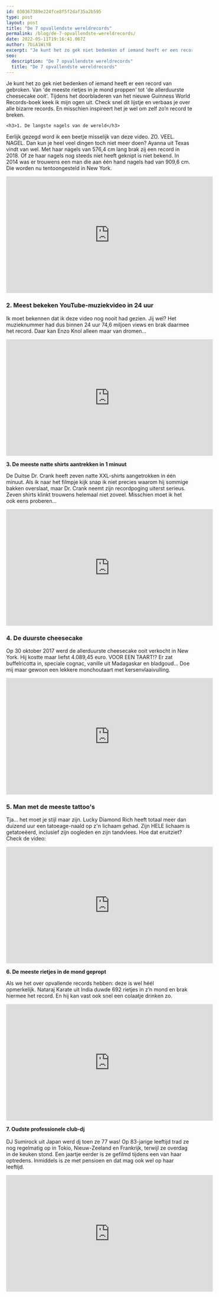 ```yaml
---
id: 030367389e224fce8f5f2daf35a2b595
type: post
layout: post
title: "De 7 opvallendste wereldrecords"
permalink: /blog/de-7-opvallendste-wereldrecords/
date: 2022-05-11T19:16:41.067Z
author: 7biA1WiYB
excerpt: "Je kunt het zo gek niet bedenken of iemand heeft er een record van gebroken. Van 'de meeste rietjes in je mond proppen' tot 'de allerduurste cheesecake ooit'. Tijdens het doorbladeren van het nieuwe Guinness World Records-boek keek ik mijn ogen uit. Check snel dit lijstje en verbaas je over alle bizarre records. En misschien inspireert het je wel om zelf zo’n record te breken.  "
seo:
  description: "De 7 opvallendste wereldrecords"
  title: "De 7 opvallendste wereldrecords"
---
```

Je kunt het zo gek niet bedenken of iemand heeft er een record van gebroken. Van 'de meeste rietjes in je mond proppen' tot 'de allerduurste cheesecake ooit'. Tijdens het doorbladeren van het nieuwe Guinness World Records-boek keek ik mijn ogen uit. Check snel dit lijstje en verbaas je over alle bizarre records. En misschien inspireert het je wel om zelf zo’n record te breken.  

    <h3>1. De langste nagels van de wereld</h3>
<p>Eerlijk gezegd word ik een beetje misselijk van deze video. ZO. VEEL. NAGEL. Dan kun je heel veel dingen toch niet meer doen? Ayanna uit Texas vindt van wel. Met haar nagels van 576,4 cm lang brak zij een record in 2018. Of ze haar nagels nog steeds niet heeft geknipt is niet bekend. In 2014 was er trouwens een man die aan één hand nagels had van 909,6 cm. Die worden nu tentoongesteld in New York.</p>
<p><iframe allow="accelerometer; autoplay; encrypted-media; gyroscope; picture-in-picture" allowfullscreen="" frameborder="0" height="315" src="https://www.youtube.com/embed/XciqkoMFUW0" width="560"></iframe></p>
<h3>2. Meest bekeken YouTube-muziekvideo in 24 uur </h3>
<p>Ik moet bekennen dat ik deze video nog nooit had gezien. Jij wel? Het muzieknummer had dus binnen 24 uur 74,6 miljoen views en brak daarmee het record. Daar kan Enzo Knol alleen maar van dromen...</p>
<p><iframe allow="accelerometer; autoplay; encrypted-media; gyroscope; picture-in-picture" allowfullscreen="" frameborder="0" height="315" src="https://www.youtube.com/embed/XsX3ATc3FbA" width="560"></iframe></p>
<p><strong>3. De meeste natte shirts aantrekken in 1 minuut</strong></p>
<p>De Duitse Dr. Crank heeft zeven natte XXL-shirts aangetrokken in één minuut. Als ik naar het filmpje kijk snap ik niet precies waarom hij sommige bakken overslaat, maar Dr. Crank neemt zijn recordpoging uiterst serieus. Zeven shirts klinkt trouwens helemaal niet zoveel. Misschien moet ik het ook eens proberen...</p>
<p><iframe allow="accelerometer; autoplay; encrypted-media; gyroscope; picture-in-picture" allowfullscreen="" frameborder="0" height="315" src="https://www.youtube.com/embed/GRisZ_sPxiY" width="560"></iframe></p>
<h3>4. De duurste cheesecake </h3>
<p>Op 30 oktober 2017 werd de allerduurste cheesecake ooit verkocht in New York. Hij kostte maar liefst 4.089,45 euro. VOOR EEN TAART!? Er zat buffelricotta in, speciale cognac, vanille uit Madagaskar en bladgoud... Doe mij maar gewoon een lekkere monchoutaart met kersenvlaaivulling.</p>
<p><iframe allow="accelerometer; autoplay; encrypted-media; gyroscope; picture-in-picture" allowfullscreen="" frameborder="0" height="315" src="https://www.youtube.com/embed/AFnVs2oAWmM" width="560"></iframe></p>
<h3>5. Man met de meeste tattoo's </h3>
<p>Tja... het moet je stijl maar zijn. Lucky Diamond Rich heeft totaal meer dan duizend uur een tatoeage-naald op z'n lichaam gehad. Zijn HELE lichaam is getatoeëerd, inclusief zijn oogleden en zijn tandvlees. Hoe dat eruitziet? Check de video:</p>
<p><iframe allow="accelerometer; autoplay; encrypted-media; gyroscope; picture-in-picture" allowfullscreen="" frameborder="0" height="315" src="https://www.youtube.com/embed/iXs6PPfeSYU" width="560"></iframe></p>
<p><strong>6. De meeste rietjes in de mond gepropt </strong></p>
<p>Als we het over opvallende records hebben: deze is wel héél opmerkelijk. Nataraj Karate uit India<strong> </strong>duwde 692 rietjes in z’n mond en brak hiermee het record. En hij kan vast ook snel een colaatje drinken zo.</p>
<p><iframe allow="accelerometer; autoplay; encrypted-media; gyroscope; picture-in-picture" allowfullscreen="" frameborder="0" height="315" src="https://www.youtube.com/embed/GpIgfVKanRw" width="560"></iframe></p>
<p><strong>7. Oudste professionele club-dj <strong> </strong></strong><br><br>DJ Sumirock uit Japan werd dj toen ze 77 was! Op 83-jarige leeftijd trad ze nog regelmatig op in Tokio, Nieuw-Zeeland en Frankrijk, terwijl ze overdag in de keuken stond. Een jaartje eerder is ze gefilmd tijdens een van haar optredens. Inmiddels is ze met pensioen en dat mag ook wel op haar leeftijd. </p>
<p><iframe allow="accelerometer; autoplay; encrypted-media; gyroscope; picture-in-picture" allowfullscreen="" frameborder="0" height="315" src="https://www.youtube.com/embed/cPySdg0joSY" width="560"></iframe></p>  
